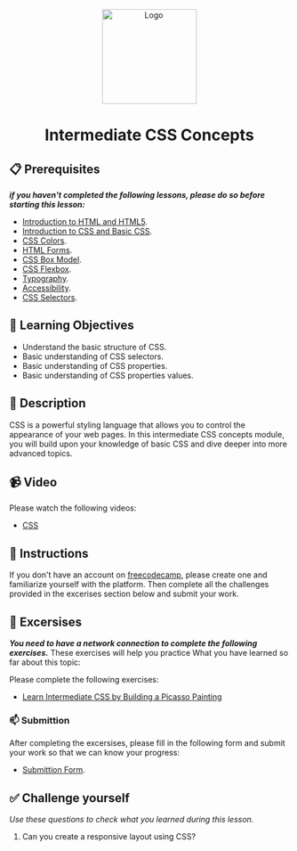 <div align="center">
    <img src="../images/css.jpg" alt="Logo" height="170" align="center">
    <h1 align="center">Intermediate CSS Concepts</h1>
</div>

## 📋 Prerequisites
_**if you haven't completed the following lessons, please do so before starting this lesson:**_
- [Introduction to HTML and HTML5](./02_introduction-to-html-and-html5.md).
- [Introduction to CSS and Basic CSS](./03_introduction-to-css-and-basic-css.md).
- [CSS Colors](./04_css-colors.md).
- [HTML Forms](./05_html-forms.md).
- [CSS Box Model](./06_css-box-model.md).
- [CSS Flexbox](./07_css-flexbox.md).
- [Typography](./08_typography.md).
- [Accessibility](./09_accessibility.md).
- [CSS Selectors](./10_css-selectors.md).

## 🎯 Learning Objectives
- Understand the basic structure of CSS.
- Basic understanding of CSS selectors.
- Basic understanding of CSS properties.
- Basic understanding of CSS properties values.

## 📝 Description
CSS is a powerful styling language that allows you to control the appearance of your web pages. In this intermediate CSS concepts module, you will build upon your knowledge of basic CSS and dive deeper into more advanced topics.

## 📹 Video
Please watch the following videos:
- [CSS](https://www.youtube.com/watch?v=1Rs2ND1ryYc)

## 🔧 Instructions
If you don't have an account on [freecodecamp](https://www.freecodecamp.org), please create one and familiarize yourself with the platform.
Then complete all the challenges provided in the excerises section below and submit your work.

## 🚀 Excersises
_**You need to have a network connection to complete the following exercises.**_
These exercises will help you practice What you have learned so far about this topic:

Please complete the following exercises:
- [Learn Intermediate CSS by Building a Picasso Painting](https://www.freecodecamp.org/learn/2022/responsive-web-design/learn-intermediate-css-by-building-a-picasso-painting/step-1)

### 📫 Submittion
After completing the excersises, please fill in the following form and submit your work so that we can know your progress:
- [Submittion Form](https://airtable.com/shrTKszJIyALWIPnb).

## ✅ Challenge yourself
_Use these questions to check what you learned during this lesson._

1. Can you create a responsive layout using CSS?